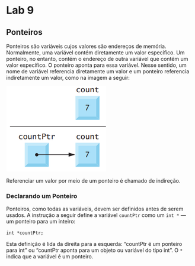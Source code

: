 # Lab 9

## Ponteiros

Ponteiros são variáveis cujos valores são endereços de memória. Normalmente, uma variável contém diretamente um valor específico. Um ponteiro, no entanto, contém o endereço de outra variável que contém um valor específico. O ponteiro aponta para essa variável. Nesse sentido, um nome de variável referencia diretamente um valor e um ponteiro referencia indiretamente um valor, como na imagem a seguir:

![](pointer_example.png)

Referenciar um valor por meio de um ponteiro é chamado de indireção.

### Declarando um Ponteiro

Ponteiros, como todas as variáveis, devem ser definidos antes de serem usados. A instrução a seguir define a variável `countPtr` como um `int *` — um ponteiro para um inteiro:

```
int *countPtr;
```

Esta definição é lida da direita para a esquerda: “countPtr é um ponteiro para int” ou “countPtr aponta para um objeto ou variável do tipo int”. O `*` indica que a variável é um ponteiro.

